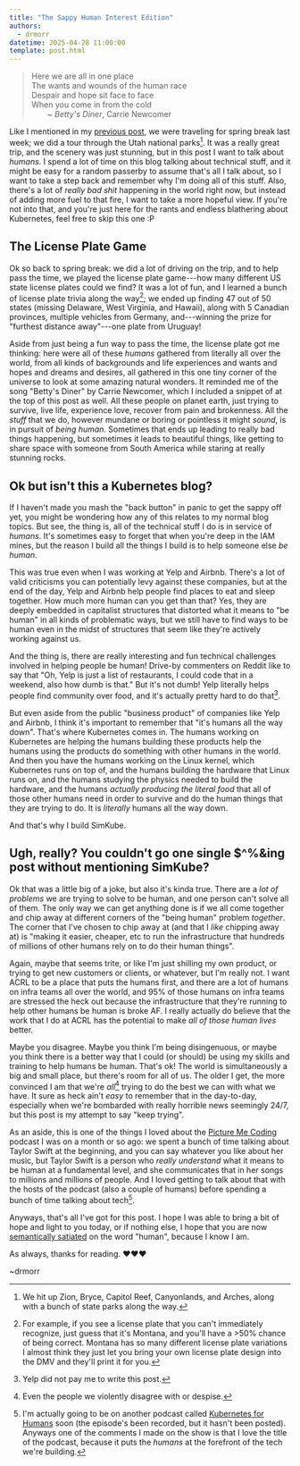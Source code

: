 ```yaml
---
title: "The Sappy Human Interest Edition"
authors:
  - drmorr
datetime: 2025-04-28 11:00:00
template: post.html
---
```


> Here we are all in one place <br>
> The wants and wounds of the human race <br>
> Despair and hope sit face to face <br>
> When you come in from the cold <br>
> &emsp;&emsp;~ _Betty's Diner_, Carrie Newcomer

Like I mentioned in my [previous post](2025-04-22-how-to-log-in-to-ecr.md), we were traveling for spring break last
week; we did a tour through the Utah national parks[^1].  It was a really great trip, and the scenery was just stunning,
but in this post I want to talk about _humans_.  I spend a lot of time on this blog talking about technical stuff, and
it might be easy for a random passerby to assume that's all I talk about, so I want to take a step back and remember why
I'm doing all of this stuff.  Also, there's a lot of _really bad shit_ happening in the world right now, but instead of
adding more fuel to that fire, I want to take a more hopeful view.  If you're not into that, and you're just here for
the rants and endless blathering about Kubernetes, feel free to skip this one :P

## The License Plate Game

Ok so back to spring break: we did a lot of driving on the trip, and to help pass the time, we played the license plate
game---how many different US state license plates could we find?  It was a lot of fun, and I learned a bunch of license
plate trivia along the way[^2]; we ended up finding 47 out of 50 states (missing Delaware, West Virginia, and Hawaii),
along with 5 Canadian provinces, multiple vehicles from Germany, and---winning the prize for "furthest distance
away"---one plate from Uruguay!

Aside from just being a fun way to pass the time, the license plate got me thinking: here were all of these _humans_
gathered from literally all over the world, from all kinds of backgrounds and life experiences and wants and hopes and
dreams and desires, all gathered in this one tiny corner of the universe to look at some amazing natural wonders.  It
reminded me of the song "Betty's Diner" by Carrie Newcomer, which I included a snippet of at the top of this post as
well.  All these people on planet earth, just trying to survive, live life, experience love, recover from pain and
brokenness.  All the _stuff_ that we do, however mundane or boring or pointless it might _sound_, is in pursuit of
_being human_.  Sometimes that ends up leading to really bad things happening, but sometimes it leads to beautiful
things, like getting to share space with someone from South America while staring at really stunning rocks.

## Ok but isn't this a Kubernetes blog?

If I haven't made you mash the "back button" in panic to get the sappy off yet, you might be wondering how any of this
relates to my normal blog topics.  But see, the thing is, all of the technical stuff I do is in service of _humans_.
It's sometimes easy to forget that when you're deep in the IAM mines, but the reason I build all the things I build is
to help someone else _be human_.

This was true even when I was working at Yelp and Airbnb.  There's a lot of valid criticisms you can potentially levy
against these companies, but at the end of the day, Yelp and Airbnb help people find places to eat and sleep together.
How much more human can you get than that?  Yes, they are deeply embedded in capitalist structures that distorted what
it means to "be human" in all kinds of problematic ways, but we still have to find ways to be human even in the midst of
structures that seem like they're actively working against us.

And the thing is, there are really interesting and fun technical challenges involved in helping people be human!
Drive-by commenters on Reddit like to say that "Oh, Yelp is just a list of restaurants, I could code that in a weekend,
also how dumb is that."  But it's not dumb!  Yelp literally helps people find community over food, and it's actually
pretty hard to do that[^3].

But even aside from the public "business product" of companies like Yelp and Airbnb, I think it's important to remember
that "it's humans all the way down".  That's where Kubernetes comes in.  The humans working on Kubernetes are helping
the humans building these products help the humans using the products do something with other humans in the world.
And then you have the humans working on the Linux kernel, which Kubernetes runs on top of, and the humans building
the hardware that Linux runs on, and the humans studying the physics needed to build the hardware, and the humans
_actually producing the literal food_ that all of those other humans need in order to survive and do the human
things that they are trying to do.  It is _literally_ humans all the way down.

And that's why I build SimKube.

## Ugh, really?  You couldn't go one single $^%&ing post without mentioning SimKube?

Ok that was a little big of a joke, but also it's kinda true.  There are a _lot of problems_ we are trying to solve to
be human, and one person can't solve all of them.  The only way we can get anything done is if we all come together and
chip away at different corners of the "being human" problem _together_.  The corner that I've chosen to chip away at
(and that I _like_ chipping away at) is "making it easier, cheaper, etc to run the infrastructure that hundreds of
millions of other humans rely on to do their human things".

Again, maybe that seems trite, or like I'm just shilling my own product, or trying to get new customers or clients, or
whatever, but I'm really not.  I want ACRL to be a place that puts the humans first, and there are a lot of humans on
infra teams all over the world, and 95% of those humans on infra teams are stressed the heck out because the
infrastructure that they're running to help other humans be human is broke AF.  I really actually do believe that the
work that I do at ACRL has the potential to make _all of those human lives_ better.

Maybe you disagree.  Maybe you think I'm being disingenuous, or maybe you think there is a better way that I could (or
should) be using my skills and training to help humans be human.  That's ok!  The world is simultaneously a big and
small place, but there's room for all of us.  The older I get, the more convinced I am that we're _all_[^4] trying to do
the best we can with what we have.  It sure as heck ain't _easy_ to remember that in the day-to-day, especially when
we're bombarded with really horrible news seemingly 24/7, but this post is my attempt to say "keep trying".

As an aside, this is one of the things I loved about the [Picture Me Coding](https://www.picturemecoding.com/2222783/episodes/16759135-simulating-distributed-systems-with-david-morrison)
podcast I was on a month or so ago: we spent a bunch of time talking about Taylor Swift at the beginning, and you can
say whatever you like about her music, but Taylor Swift is a person who _really understand_ what it means to be human at
a fundamental level, and she communicates that in her songs to millions and millions of people.  And I loved getting to
talk about that with the hosts of the podcast (also a couple of humans) before spending a bunch of time talking about
tech[^5].

Anyways, that's all I've got for this post.  I hope I was able to bring a bit of hope and light to you today, or if
nothing else, I hope that you are now [semantically satiated](https://en.wikipedia.org/wiki/Semantic_satiation) on the
word "human", because I know I am.

As always, thanks for reading.  ❤️❤️❤️

~drmorr

[^1]: We hit up Zion, Bryce, Capitol Reef, Canyonlands, and Arches, along with a bunch of state parks along the way.

[^2]: For example, if you see a license plate that you can't immediately recognize, just guess that it's Montana, and
    you'll have a >50% chance of being correct.  Montana has so many different license plate variations I almost think
    they just let you bring your own license plate design into the DMV and they'll print it for you.

[^3]: Yelp did not pay me to write this post.

[^4]: Even the people we violently disagree with or despise.

[^5]: I'm actually going to be on another podcast called [Kubernetes for Humans](https://www.youtube.com/watch?v=w-qzeOFytJo&list=PLKOn7Ks4S01kY5mFBpyB_2yG8k5yVLw-K)
    soon (the episode's been recorded, but it hasn't been posted).  Anyways one of the comments I made on the show is
    that I love the title of the podcast, because it puts the _humans_ at the forefront of the tech we're building.
